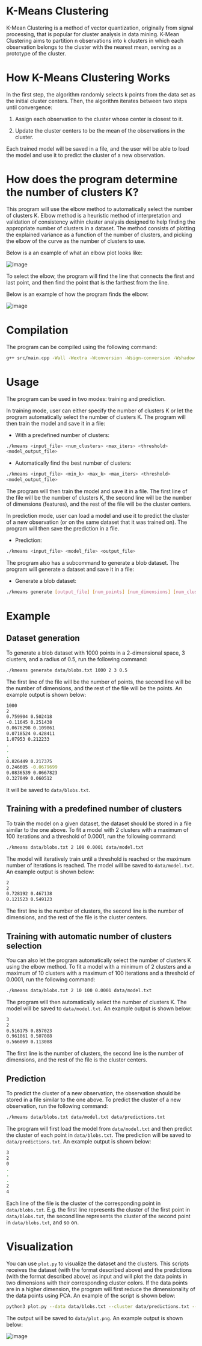 # K-Means Clustering

K-Mean Clustering is a method of vector quantization, originally from signal processing, that is popular for cluster analysis in data mining. K-Mean Clustering aims to partition n observations into k clusters in which each observation belongs to the cluster with the nearest mean, serving as a prototype of the cluster.

# How K-Means Clustering Works

In the first step, the algorithm randomly selects k points from the data set as the initial cluster centers. Then, the algorithm iterates between two steps until convergence:

1. Assign each observation to the cluster whose center is closest to it.

2. Update the cluster centers to be the mean of the observations in the cluster.

Each trained model will be saved in a file, and the user will be able to load the model and use it to predict the cluster of a new observation.

# How does the program determine the number of clusters K?

This program will use the elbow method to automatically select the number of clusters K. Elbow method is a heuristic method of interpretation and validation of consistency within cluster analysis designed to help finding the appropriate number of clusters in a dataset. The method consists of plotting the explained variance as a function of the number of clusters, and picking the elbow of the curve as the number of clusters to use.

Below is a an example of what an elbow plot looks like:

![image](/inertia.png)

To select the elbow, the program will find the line that connects the first and last point, and then find the point that is the farthest from the line.

Below is an example of how the program finds the elbow:

![image](/optimal-k.png)

# Compilation

The program can be compiled using the following command:

```bash
g++ src/main.cpp -Wall -Wextra -Wconversion -Wsign-conversion -Wshadow -Wpedantic -std=c++20 -o kmeans
```

# Usage

The program can be used in two modes: training and prediction.

In training mode, user can either specify the number of clusters K or let the program automatically select the number of clusters K. The program will then train the model and save it in a file:

- With a predefined number of clusters:

```bash
./kmeans <input_file> <num_clusters> <max_iters> <threshold>
<model_output_file>
```

- Automatically find the best number of clusters:

```bash
./kmeans <input_file> <min_k> <max_k> <max_iters> <threshold>
<model_output_file>
```

The program will then train the model and save it in a file. The first line of the file will be the number of clusters K, the second line will be the number of dimensions (features), and the rest of the file will be the cluster centers.

In prediction mode, user can load a model and use it to predict the cluster of a new observation (or on the same dataset that it was trained on). The program will then save the prediction in a file.

- Prediction:

```bash
./kmeans <input_file> <model_file> <output_file>
```

The program also has a subcommand to generate a blob dataset. The program will generate a dataset and save it in a file:

- Generate a blob dataset:

```bash
./kmeans generate [output_file] [num_points] [num_dimensions] [num_clusters] [radius]
```

# Example

## Dataset generation

To generate a blob dataset with 1000 points in a 2-dimensional space, 3 clusters, and a radius of 0.5, run the following command:

```bash
./kmeans generate data/blobs.txt 1000 2 3 0.5
```

The first line of the file will be the number of points, the second line will be the number of dimensions, and the rest of the file will be the points. An example output is shown below:

```bash
1000
2
0.759904 0.502418
-0.11645 0.251438
0.0676298 0.109861
0.0718524 0.428411
1.07953 0.212233
.
.
.
0.826449 0.217375
0.246605 -0.0679699
0.0836539 0.0667823
0.327049 0.060512
```

It will be saved to `data/blobs.txt`.

## Training with a predefined number of clusters

To train the model on a given dataset, the dataset should be stored in a file similar to the one above. To fit a model with 2 clusters with a maximum of 100 iterations and a threshold of 0.0001, run the following command:

```bash
./kmeans data/blobs.txt 2 100 0.0001 data/model.txt
```

The model will iteratively train until a threshold is reached or the maximum number of iterations is reached. The model will be saved to `data/model.txt`. An example output is shown below:

```bash
2
2
0.728192 0.467138
0.121523 0.549123
```

The first line is the number of clusters, the second line is the number of dimensions, and the rest of the file is the cluster centers.

## Training with automatic number of clusters selection

You can also let the program automatically select the number of clusters K using the elbow method. To fit a model with a minimum of 2 clusters and a maximum of 10 clusters with a maximum of 100 iterations and a threshold of 0.0001, run the following command:

```bash
./kmeans data/blobs.txt 2 10 100 0.0001 data/model.txt
```

The program will then automatically select the number of clusters K. The model will be saved to `data/model.txt`. An example output is shown below:

```bash
3
2
0.516175 0.857023
0.961861 0.507088
0.566069 0.113088
```

The first line is the number of clusters, the second line is the number of dimensions, and the rest of the file is the cluster centers.

## Prediction

To predict the cluster of a new observation, the observation should be stored in a file similar to the one above. To predict the cluster of a new observation, run the following command:

```bash
./kmeans data/blobs.txt data/model.txt data/predictions.txt
```

The program will first load the model from `data/model.txt` and then predict the cluster of each point in `data/blobs.txt`. The prediction will be saved to `data/predictions.txt`. An example output is shown below:

```bash
3
2
0
.
.
.
2
4
```

Each line of the file is the cluster of the corresponding point in `data/blobs.txt`. E.g. the first line represents the cluster of the first point in `data/blobs.txt`, the second line represents the cluster of the second point in `data/blobs.txt`, and so on.

# Visualization

You can use `plot.py` to visualize the dataset and the clusters. This scripts receives the dataset (with the format described above) and the predictions (with the format described above) as input and will plot the data points in two dimensions with their corresponding cluster colors. If the data points are in a higher dimension, the program will first reduce the dimensionality of the data points using PCA. An example of the script is shown below:

```bash
python3 plot.py --data data/blobs.txt --cluster data/predictions.txt --fig data/plot.png
```

The output will be saved to `data/plot.png`. An example output is shown below:

![image](/data/plot.png)

